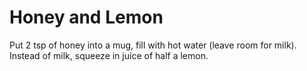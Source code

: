 # Honey and Lemon

Put 2 tsp of honey into a mug, fill with hot water (leave room for milk).  Instead of milk, squeeze in juice of half a lemon.
